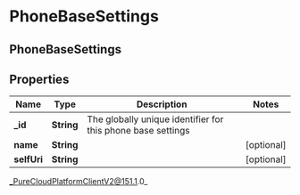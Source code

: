 # PhoneBaseSettings

## PhoneBaseSettings

## Properties

|Name | Type | Description | Notes|
|------------ | ------------- | ------------- | -------------|
| **_id** | **String** | The globally unique identifier for this phone base settings | |
| **name** | **String** |  | [optional] |
| **selfUri** | **String** |  | [optional] |



_PureCloudPlatformClientV2@151.1.0_

